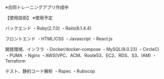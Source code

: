 ※合同トレーニングアプリ作成中

【使用技術】
※使用予定

バックエンド
・Ruby(2.7.0)
・Rails(6.1.4.4)

フロントエンド
・HTML/CSS
・Javascript
・React.js

開発環境、インフラ
・Docker/docker-compose
・MySQL(8.0.23)
・CircleCI
・PUMA
・Nginx
・AWS(VPC、ACM、Route53、EC2、RDS、S3、IAM)
・Terraform

テスト、静的コード解析
・Rspec
・Rubocop
